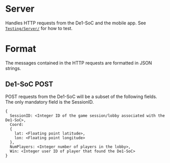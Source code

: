 # Server
Handles HTTP requests from the De1-SoC and the mobile app. See [`Testing/Server/`](../Testing/Server/) for how to test.
# Format
The messages contained in the HTTP requests are formatted in JSON strings.
## De1-SoC POST
POST requests from the De1-SoC will be a subset of the following fields. The only mandatory field is the SessionID.
```
{
  SessionID: <Integer ID of the game session/lobby associated with the De1-SoC>,
  Coord: 
  {
    lat: <Floating point latitude>,
    lon: <Floating point longitude>
  },
  NumPlayers: <Integer number of players in the lobby>,
  Win: <Integer user ID of player that found the De1-SoC>
}
```